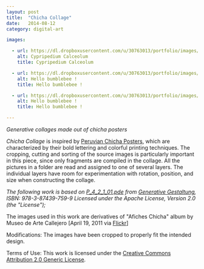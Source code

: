```yaml
---
layout: post
title:  "Chicha Collage"
date:   2014-08-12
category: digital-art

images:

  - url: https://dl.dropboxusercontent.com/u/30763013/portfolio/images/digital%20art/Chicha%20Collage/portfolio_item_13_3.jpg
    alt: Cypripedium Calceolum
    title: Cypripedium Calceolum

  - url: https://dl.dropboxusercontent.com/u/30763013/portfolio/images/digital%20art/Chicha%20Collage/portfolio_item_13_4.jpg
    alt: Hello bumblebee !
    title: Hello bumblebee !

  - url: https://dl.dropboxusercontent.com/u/30763013/portfolio/images/digital%20art/Chicha%20Collage/portfolio_item_13_5.jpg
    alt: Hello bumblebee !
    title: Hello bumblebee !

---
```

_Generative collages made out of chicha posters_

_Chicha Collage_ is inspired by [Peruvian Chicha Posters](http://creativeroots.org/2012/08/chicha-poster-art-from-peru/), which are characterized by their bold lettering and colorful printing techniques. The cropping, cutting and sorting of the source images is particularly important in this piece, since only fragments are compiled in the collage. All the pictures in a folder are read and assigned to one of several layers. The individual layers have room for experimentation with rotation, position, and size when constructing the collage.

_The following work is based on [P_4_2_1_01.pde](http://www.generative-gestaltung.de/P_4_2_1_01) from [Generative Gestaltung](http://www.generative-gestaltung.de/), ISBN: 978-3-87439-759-9 Licensed under the Apache License, Version 2.0 (the "License");_
 
 The images used in this work are derivatives of "Afiches Chicha" album by Museo de Arte Callejero [April 19, 2011 via [Flickr](https://www.flickr.com/photos/muaca/sets/72157626532958972/#)] 

Modifications: The images have been cropped to properly fit the intended design.

Terms of Use: This work is licensed under  the [Creative Commons Attribution 2.0 Generic License](https://creativecommons.org/licenses/by-nc-sa/2.0/).
